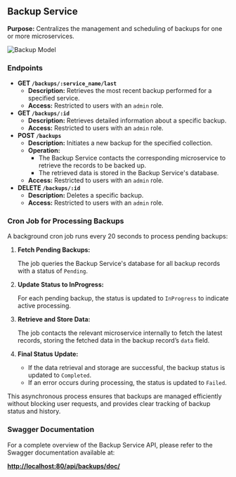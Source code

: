 ## Backup Service

**Purpose:**
Centralizes the management and scheduling of backups for one or more microservices.

![Backup Model](https://cloud.bryancellier.fr/api/v1/buckets/public/objects/download?preview=true&prefix=backups.png&version_id=null)

### Endpoints

- **GET `/backups/:service_name/last`**
    - **Description:** Retrieves the most recent backup performed for a specified service.
    - **Access:** Restricted to users with an `admin` role.
- **GET `/backups/:id`**
    - **Description:** Retrieves detailed information about a specific backup.
    - **Access:** Restricted to users with an `admin` role.
- **POST `/backups`**
    - **Description:** Initiates a new backup for the specified collection.
    - **Operation:**
        - The Backup Service contacts the corresponding microservice to retrieve the records to be backed up.
        - The retrieved data is stored in the Backup Service's database.
    - **Access:** Restricted to users with an `admin` role.
- **DELETE `/backups/:id`**
    - **Description:** Deletes a specific backup.
    - **Access:** Restricted to users with an `admin` role.

### Cron Job for Processing Backups

A background cron job runs every 20 seconds to process pending backups:

1. **Fetch Pending Backups:**
    
    The job queries the Backup Service's database for all backup records with a status of `Pending`.
    
2. **Update Status to InProgress:**
    
    For each pending backup, the status is updated to `InProgress` to indicate active processing.
    
3. **Retrieve and Store Data:**
    
    The job contacts the relevant microservice internally to fetch the latest records, storing the fetched data in the backup record’s `data` field.
    
4. **Final Status Update:**
    - If the data retrieval and storage are successful, the backup status is updated to `Completed`.
    - If an error occurs during processing, the status is updated to `Failed`.

This asynchronous process ensures that backups are managed efficiently without blocking user requests, and provides clear tracking of backup status and history.

### Swagger Documentation

For a complete overview of the Backup Service API, please refer to the Swagger documentation available at:

[**http://localhost:80/api/backups/doc/**](http://localhost/api/backups/doc/)